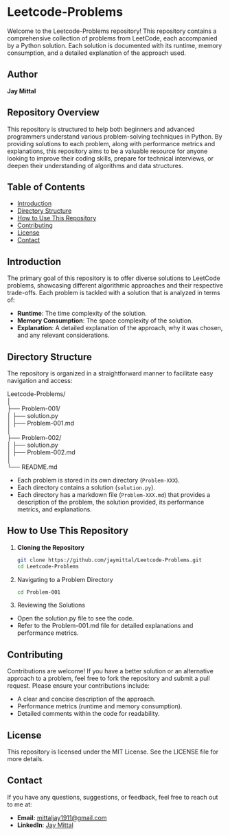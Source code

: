 # Leetcode-Problems

Welcome to the Leetcode-Problems repository! This repository contains a comprehensive collection of problems from LeetCode, each accompanied by a Python solution. Each solution is documented with its runtime, memory consumption, and a detailed explanation of the approach used.

## Author
**Jay Mittal**

## Repository Overview

This repository is structured to help both beginners and advanced programmers understand various problem-solving techniques in Python. By providing solutions to each problem, along with performance metrics and explanations, this repository aims to be a valuable resource for anyone looking to improve their coding skills, prepare for technical interviews, or deepen their understanding of algorithms and data structures.

## Table of Contents
- [Introduction](#introduction)
- [Directory Structure](#directory-structure)
- [How to Use This Repository](#how-to-use-this-repository)
- [Contributing](#contributing)
- [License](#license)
- [Contact](#contact)

## Introduction

The primary goal of this repository is to offer diverse solutions to LeetCode problems, showcasing different algorithmic approaches and their respective trade-offs. Each problem is tackled with a solution that is analyzed in terms of:
- **Runtime**: The time complexity of the solution.
- **Memory Consumption**: The space complexity of the solution.
- **Explanation**: A detailed explanation of the approach, why it was chosen, and any relevant considerations.

## Directory Structure

The repository is organized in a straightforward manner to facilitate easy navigation and access:

Leetcode-Problems/\
│\
├── Problem-001/\
│   ├── solution.py\
│   ├── Problem-001.md\
│\
├── Problem-002/\
│   ├── solution.py\
│   ├── Problem-002.md\
│\
└── README.md


- Each problem is stored in its own directory (`Problem-XXX`).
- Each directory contains a solution (`solution.py`).
- Each directory has a markdown file (`Problem-XXX.md`) that provides a description of the problem, the solution provided, its performance metrics, and explanations.

## How to Use This Repository

1. **Cloning the Repository**
   ```sh
   git clone https://github.com/jaymittal/Leetcode-Problems.git
   cd Leetcode-Problems
2. Navigating to a Problem Directory
   ```sh
   cd Problem-001
3. Reviewing the Solutions
- Open the solution.py file to see the code.
- Refer to the Problem-001.md file for detailed explanations and performance metrics.

## Contributing

Contributions are welcome! If you have a better solution or an alternative approach to a problem, feel free to fork the repository and submit a pull request. Please ensure your contributions include:
- A clear and concise description of the approach.
- Performance metrics (runtime and memory consumption).
- Detailed comments within the code for readability.

## License
This repository is licensed under the MIT License. See the LICENSE file for more details.

## Contact
If you have any questions, suggestions, or feedback, feel free to reach out to me at:
- **Email:** mittaljay1911@gmail.com
- **LinkedIn**: [Jay Mittal](https://www.linkedin.com/in/jay-mittal-555383151/)




